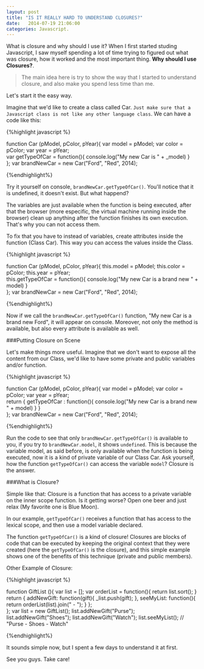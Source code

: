 ```yaml
---
layout: post
title: "IS IT REALLY HARD TO UNDERSTAND CLOSURES?"
date:   2014-07-19 21:06:00
categories: Javascript.
---
```


What is closure and why should I use it? 
When I first started studing Javascript, I saw myself spending a lot of time trying to figured out what was  closure, how it worked and the most important thing. **Why should I use Closures?**.

>The main idea here is try to show the way that I started to understand closure, and also make you spend less time than me.

Let's start it the easy way.

Imagine that we'd like to create a class called Car. `Just make sure that a Javascript class is not like any other language class`. We can have a code like this:



{%highlight javascript %}
	
function Car (pModel, pColor, pYear){
    var model = pModel;
	var color = pColor;
	var year = pYear; 	
	var getTypeOfCar = function(){
		console.log("My new Car is " + _model)
	}	
};
var brandNewCar = new Car("Ford", "Red", 2014);

{%endhighlight%} 


Try it yourself on console, `brandNewCar.getTypeOfCar()`. You'll notice that it is undefined, it doesn't exist. But what happend?

The variables are just available when the function is being executed, after that the browser (more especific, the virtual machine running inside the browser) clean up anything after the function finishes its own execution. That's why you can not access them.

To fix that you have to instead of variables, create attributes inside the function (Class Car). This way you can access the values inside the Class.

{%highlight javascript %}
	
function Car (pModel, pColor, pYear){
    this.model = pModel;
	this.color = pColor;
	this.year = pYear; 	
	this.getTypeOfCar = function(){
		console.log("My new Car is a brand new " + model)
	}	
};
var brandNewCar = new Car("Ford", "Red", 2014);

{%endhighlight%} 



Now if we call the `brandNewCar.getTypeOfCar()` function, "My new Car is a brand new Ford", it will appear on console. Moreover, not only the method is available, but also every attribute is available as well.




###Putting Closure on Scene

Let's make things more useful. Imagine that we don't want to expose all the content from our Class, we'd like to have some private and public variables and/or function.



{%highlight javascript %}
	
function Car (pModel, pColor, pYear){
    var model = pModel;
	var color = pColor;
	var year = pYear; 	
	return { getTypeOfCar : function(){
		console.log("My new Car is a brand new " + model)
		}
	}	
};
var brandNewCar = new Car("Ford", "Red", 2014);

{%endhighlight%} 


Run the code to see that only `brandNewCar.getTypeOfCar()` is available to you, if you try to `brandNewCar.model`, it shows `undefined`. This is because the variable model, as said before, is only available when the function is being executed, now it is a kind of private variable of our Class Car. Ask yourself, how the function `getTypeOfCar()` can access the variable `model`? Closure is the answer.

###What is Closure?

Simple like that: Closure is a function that has access to a private variable on the inner scope function. Is it getting worse? Open one beer and just relax (My favorite one is Blue Moon).


In our example, `getTypeOfCar()` receives a function that has access to the lexical scope, and then use a model variable declared.

The function `getTypeOfCar()` is a kind of closure! Closures are blocks of code that can be executed by keeping the original context that they were created (here the `getTypeOfCar()` is the closure), and this simple example shows one of the benefits of this technique (private and public members).


Other Example of Closure:

 
{%highlight javascript %}
	
function GiftList (){
    var list = [];
    var orderList = function(){
			return list.sort();
		}
	return { 
		 	addNewGift: function(gift){
				_list.push(gift);
			},
	     seeMyList: function(){
		return orderList(list).join(" - ");
	}
  };	
};
var list = new GiftList();
list.addNewGift("Purse");
list.addNewGift("Shoes");
list.addNewGift("Watch");
list.seeMyList();
// "Purse - Shoes - Watch"

{%endhighlight%}



It sounds simple now, but I spent a few days to understand it at first.

See you guys. Take care!